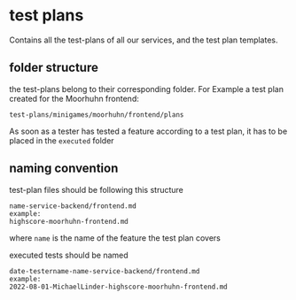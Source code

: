 # test plans

Contains all the test-plans of all our services, and the test plan templates.

## folder structure

the test-plans belong to their corresponding folder. For Example a test plan created for the Moorhuhn frontend:

```
test-plans/minigames/moorhuhn/frontend/plans
```

As soon as a tester has tested a feature according to a test plan, it has to be placed in the `executed` folder

## naming convention

test-plan files should be following this structure

```
name-service-backend/frontend.md
example:
highscore-moorhuhn-frontend.md
```

where `name` is the name of the feature the test plan covers

executed tests should be named

```
date-testername-name-service-backend/frontend.md
example:
2022-08-01-MichaelLinder-highscore-moorhuhn-frontend.md
```
